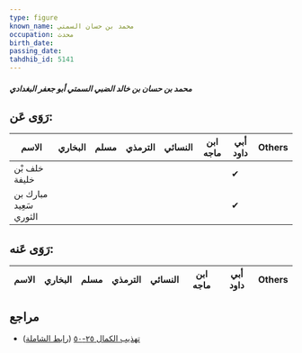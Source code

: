 ```yaml
---
type: figure
known_name: محمد بن حسان السمتي
occupation: محدث
birth_date:
passing_date:
tahdhib_id: 5141
---
```

##### محمد بن حسان بن خالد الضبي السمتي أبو جعفر البغدادي

## رَوَى عَن:
| الاسم                  | البخاري | مسلم | الترمذي | النسائي | ابن ماجه | أبي داود | Others |
| ---------------------- | ------- | ---- | ------- | ------- | -------- | -------- | ------ |
| خلف بْن خليفة          |         |      |         |         |          | ✔        |        |
| مبارك بن سَعِيد الثوري |         |      |         |         |          | ✔        |        |
## رَوَى عَنه:
| الاسم | البخاري | مسلم | الترمذي | النسائي | ابن ماجه | أبي داود | Others |
| ----- | ------- | ---- | ------- | ------- | -------- | -------- | ------ |
## مراجع
- [تهذيب الكمال ٢٥-٥٠](obsidian://open?vault=Tahdhib-al-Kamal&file=Figures/٥١٤١-محمد%20بن%20حسان%20بن%20خالد%20الضبي%20السمتي%20أبو%20جعفر%20البغدادي) ([رابط الشاملة](https://shamela.ws/book/3722/13143))